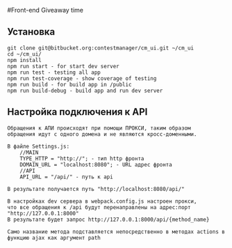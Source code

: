#Front-end Giveaway time

## Установка

    git clone git@bitbucket.org:contestmanager/cm_ui.git ~/cm_ui
    cd ~/cm_ui/ 
    npm install
    npm run start - for start dev server
    npm run test - testing all app
    npm run test-coverage - show coverage of testing
    npm run build - for build app in /public
    npm run build-debug - build app and run dev server
    
## Настройка подключения к API
    Обращения к АПИ происходят при помощи ПРОКСИ, таким образом
    обращения идут с одного домена и не являются кросс-доменными.
    
    В файле Settings.js:
        //MAIN
        TYPE_HTTP = "http://"; - тип http фронта
        DOMAIN_URL = "localhost:8080"; - URL адрес фронта
        //API
        API_URL = "/api/" - путь к api
        
    В результате получается путь "http://localhost:8080/api/"
    
    В настройках dev сервера в webpack.config.js настроен прокси,
    что все обращения к /api будут перенаправлены на адрес:порт "http://127.0.0.1:8000"
    В результате будет запрос http://127.0.0.1:8000/api/{method_name}
    
    Само название метода подставляется непосредственно в методах actions в 
    функцию ajax как аргумент path
    
     
